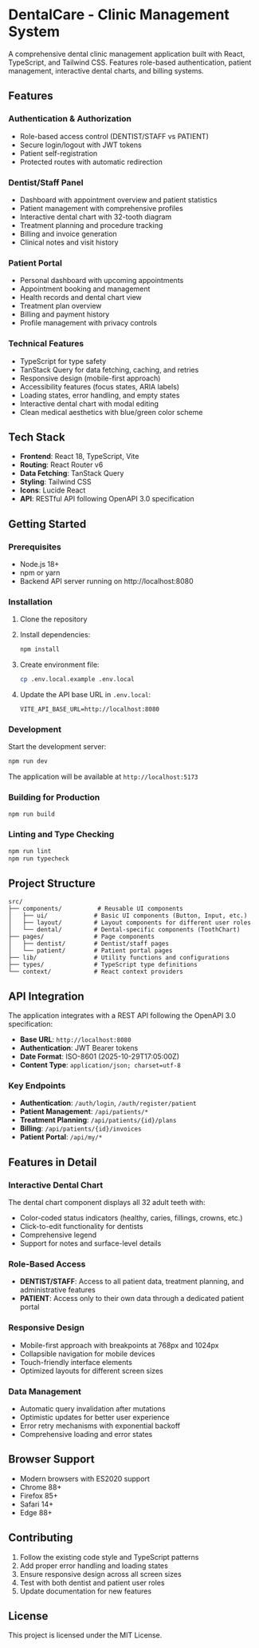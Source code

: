 # DentalCare - Clinic Management System

A comprehensive dental clinic management application built with React, TypeScript, and Tailwind CSS. Features role-based authentication, patient management, interactive dental charts, and billing systems.

## Features

### Authentication & Authorization
- Role-based access control (DENTIST/STAFF vs PATIENT)
- Secure login/logout with JWT tokens
- Patient self-registration
- Protected routes with automatic redirection

### Dentist/Staff Panel
- Dashboard with appointment overview and patient statistics
- Patient management with comprehensive profiles
- Interactive dental chart with 32-tooth diagram
- Treatment planning and procedure tracking
- Billing and invoice generation
- Clinical notes and visit history

### Patient Portal
- Personal dashboard with upcoming appointments
- Appointment booking and management
- Health records and dental chart view
- Treatment plan overview
- Billing and payment history
- Profile management with privacy controls

### Technical Features
- TypeScript for type safety
- TanStack Query for data fetching, caching, and retries
- Responsive design (mobile-first approach)
- Accessibility features (focus states, ARIA labels)
- Loading states, error handling, and empty states
- Interactive dental chart with modal editing
- Clean medical aesthetics with blue/green color scheme

## Tech Stack

- **Frontend**: React 18, TypeScript, Vite
- **Routing**: React Router v6
- **Data Fetching**: TanStack Query
- **Styling**: Tailwind CSS
- **Icons**: Lucide React
- **API**: RESTful API following OpenAPI 3.0 specification

## Getting Started

### Prerequisites

- Node.js 18+ 
- npm or yarn
- Backend API server running on http://localhost:8080

### Installation

1. Clone the repository
2. Install dependencies:
   ```bash
   npm install
   ```

3. Create environment file:
   ```bash
   cp .env.local.example .env.local
   ```

4. Update the API base URL in `.env.local`:
   ```
   VITE_API_BASE_URL=http://localhost:8080
   ```

### Development

Start the development server:
```bash
npm run dev
```

The application will be available at `http://localhost:5173`

### Building for Production

```bash
npm run build
```

### Linting and Type Checking

```bash
npm run lint
npm run typecheck
```

## Project Structure

```
src/
├── components/          # Reusable UI components
│   ├── ui/             # Basic UI components (Button, Input, etc.)
│   ├── layout/         # Layout components for different user roles
│   └── dental/         # Dental-specific components (ToothChart)
├── pages/              # Page components
│   ├── dentist/        # Dentist/staff pages
│   └── patient/        # Patient portal pages
├── lib/                # Utility functions and configurations
├── types/              # TypeScript type definitions
└── context/            # React context providers
```

## API Integration

The application integrates with a REST API following the OpenAPI 3.0 specification:

- **Base URL**: `http://localhost:8080`
- **Authentication**: JWT Bearer tokens
- **Date Format**: ISO-8601 (2025-10-29T17:05:00Z)
- **Content Type**: `application/json; charset=utf-8`

### Key Endpoints

- **Authentication**: `/auth/login`, `/auth/register/patient`
- **Patient Management**: `/api/patients/*`
- **Treatment Planning**: `/api/patients/{id}/plans`
- **Billing**: `/api/patients/{id}/invoices`
- **Patient Portal**: `/api/my/*`

## Features in Detail

### Interactive Dental Chart

The dental chart component displays all 32 adult teeth with:
- Color-coded status indicators (healthy, caries, fillings, crowns, etc.)
- Click-to-edit functionality for dentists
- Comprehensive legend
- Support for notes and surface-level details

### Role-Based Access

- **DENTIST/STAFF**: Access to all patient data, treatment planning, and administrative features
- **PATIENT**: Access only to their own data through a dedicated patient portal

### Responsive Design

- Mobile-first approach with breakpoints at 768px and 1024px
- Collapsible navigation for mobile devices
- Touch-friendly interface elements
- Optimized layouts for different screen sizes

### Data Management

- Automatic query invalidation after mutations
- Optimistic updates for better user experience
- Error retry mechanisms with exponential backoff
- Comprehensive loading and error states

## Browser Support

- Modern browsers with ES2020 support
- Chrome 88+
- Firefox 85+
- Safari 14+
- Edge 88+

## Contributing

1. Follow the existing code style and TypeScript patterns
2. Add proper error handling and loading states
3. Ensure responsive design across all screen sizes
4. Test with both dentist and patient user roles
5. Update documentation for new features

## License

This project is licensed under the MIT License.